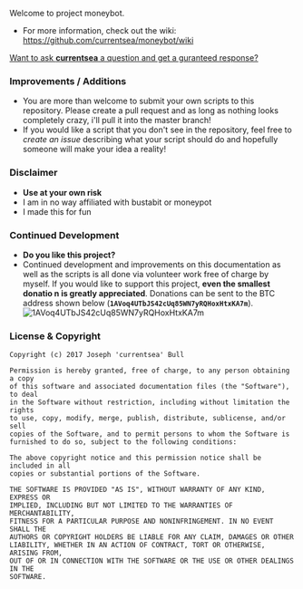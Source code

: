 Welcome to project moneybot.
* For more information, check out the wiki: https://github.com/currentsea/moneybot/wiki

[Want to ask **currentsea** a question and get a guranteed response?](https://21.co/currentsea/)

### Improvements / Additions
* You are more than welcome to submit your own scripts to this repository.  Please create a pull request and as long as nothing looks completely crazy, i'll pull it into the master branch! 
* If you would like a script that you don't see in the repository, feel free to *create an issue* describing what your script should do and hopefully someone will make your idea a reality! 

### Disclaimer
* **Use at your own risk**
* I am in no way affiliated with bustabit or moneypot 
* I made this for fun

### Continued Development
* **Do you like this project?**
* Continued development and improvements on this documentation as well as the scripts is all done via volunteer work free of charge by myself.  If you would like to support this project, **even the smallest donatio
n is greatly appreciated**.  Donations can be sent to the BTC address shown below (**`1AVoq4UTbJS42cUq85WN7yRQHoxHtxKA7m`**). 
![1AVoq4UTbJS42cUq85WN7yRQHoxHtxKA7m](http://i.imgur.com/zWUEHjH.png)

### License & Copyright 

```
Copyright (c) 2017 Joseph 'currentsea' Bull

Permission is hereby granted, free of charge, to any person obtaining a copy
of this software and associated documentation files (the "Software"), to deal
in the Software without restriction, including without limitation the rights
to use, copy, modify, merge, publish, distribute, sublicense, and/or sell
copies of the Software, and to permit persons to whom the Software is
furnished to do so, subject to the following conditions:

The above copyright notice and this permission notice shall be included in all
copies or substantial portions of the Software.

THE SOFTWARE IS PROVIDED "AS IS", WITHOUT WARRANTY OF ANY KIND, EXPRESS OR
IMPLIED, INCLUDING BUT NOT LIMITED TO THE WARRANTIES OF MERCHANTABILITY,
FITNESS FOR A PARTICULAR PURPOSE AND NONINFRINGEMENT. IN NO EVENT SHALL THE
AUTHORS OR COPYRIGHT HOLDERS BE LIABLE FOR ANY CLAIM, DAMAGES OR OTHER
LIABILITY, WHETHER IN AN ACTION OF CONTRACT, TORT OR OTHERWISE, ARISING FROM,
OUT OF OR IN CONNECTION WITH THE SOFTWARE OR THE USE OR OTHER DEALINGS IN THE
SOFTWARE.
```
